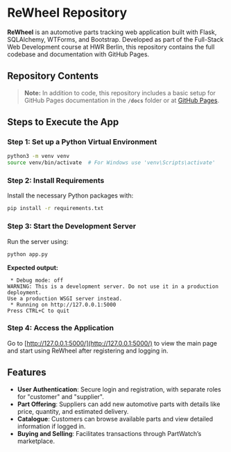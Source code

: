 # ReWheel Repository

**ReWheel** is an automotive parts tracking web application built with Flask, SQLAlchemy, WTForms, and Bootstrap. Developed as part of the Full-Stack Web Development course at HWR Berlin, this repository contains the full codebase and documentation with GitHub Pages.

## Repository Contents

> **Note:** 
In addition to code, this repository includes a basic setup for GitHub Pages documentation in the **`/docs`** folder or at [GitHub Pages](https://timluh98.github.io/FS-Webapp/).

## Steps to Execute the App

### Step 1: Set up a Python Virtual Environment

```bash
python3 -m venv venv
source venv/bin/activate  # For Windows use 'venv\Scripts\activate'
```

### Step 2: Install Requirements

Install the necessary Python packages with:

```bash
pip install -r requirements.txt
```

### Step 3: Start the Development Server

Run the server using:

```bash
python app.py
```

**Expected output:**

```plaintext
 * Debug mode: off
WARNING: This is a development server. Do not use it in a production deployment.
Use a production WSGI server instead.
 * Running on http://127.0.0.1:5000
Press CTRL+C to quit
```

### Step 4: Access the Application

Go to [http://127.0.0.1:5000/](http://127.0.0.1:5000/) to view the main page and start using ReWheel after registering and logging in.

## Features

- **User Authentication**: Secure login and registration, with separate roles for "customer" and "supplier".
- **Part Offering**: Suppliers can add new automotive parts with details like price, quantity, and estimated delivery.
- **Catalogue**: Customers can browse available parts and view detailed information if logged in.
- **Buying and Selling**: Facilitates transactions through PartWatch’s marketplace.
